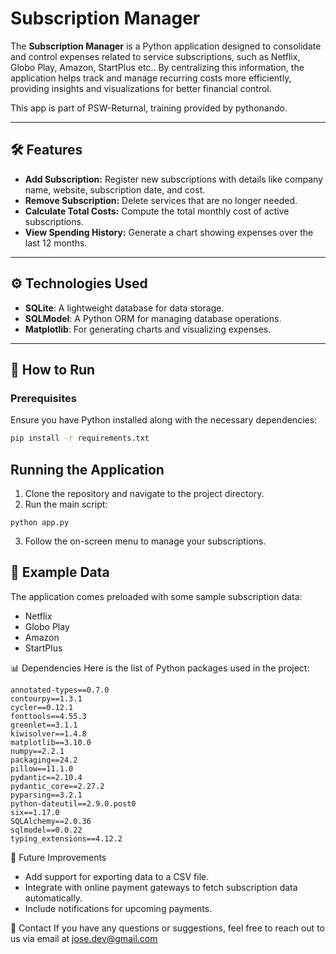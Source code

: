 # Subscription Manager

The **Subscription Manager** is a Python application designed to consolidate and control expenses related to service subscriptions, such as Netflix, Globo Play, Amazon, StartPlus etc.. By centralizing this information, the application helps track and manage recurring costs more efficiently, providing insights and visualizations for better financial control.

This app is part of PSW-Returnal, training provided by pythonando.
  
---

## 🛠 Features

- **Add Subscription:** Register new subscriptions with details like company name, website, subscription date, and cost.
- **Remove Subscription:** Delete services that are no longer needed.
- **Calculate Total Costs:** Compute the total monthly cost of active subscriptions.
- **View Spending History:** Generate a chart showing expenses over the last 12 months.

---

## ⚙️ Technologies Used

- **SQLite**: A lightweight database for data storage.
- **SQLModel**: A Python ORM for managing database operations.
- **Matplotlib**: For generating charts and visualizing expenses.

---

## 🚀 How to Run

### Prerequisites

Ensure you have Python installed along with the necessary dependencies:

```bash
pip install -r requirements.txt
```

## Running the Application
1. Clone the repository and navigate to the project directory.
2. Run the main script:
```
python app.py
```
3. Follow the on-screen menu to manage your subscriptions.

## 💾 Example Data

The application comes preloaded with some sample subscription data:
- Netflix
- Globo Play
- Amazon
- StartPlus


📊 Dependencies
Here is the list of Python packages used in the project:
```
annotated-types==0.7.0
contourpy==1.3.1
cycler==0.12.1
fonttools==4.55.3
greenlet==3.1.1
kiwisolver==1.4.8
matplotlib==3.10.0
numpy==2.2.1
packaging==24.2
pillow==11.1.0
pydantic==2.10.4
pydantic_core==2.27.2
pyparsing==3.2.1
python-dateutil==2.9.0.post0
six==1.17.0
SQLAlchemy==2.0.36
sqlmodel==0.0.22
typing_extensions==4.12.2

```

🌟 Future Improvements
- Add support for exporting data to a CSV file.
- Integrate with online payment gateways to fetch subscription data automatically.
- Include notifications for upcoming payments.

📧 Contact
If you have any questions or suggestions, feel free to reach out to us via email at jose.dev@gmail.com
